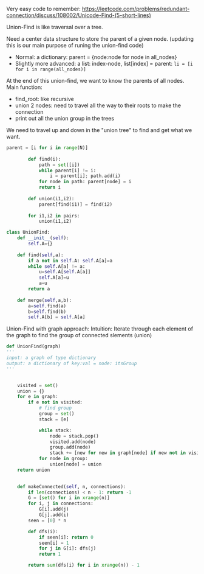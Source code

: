 Very easy code to remember:
https://leetcode.com/problems/redundant-connection/discuss/108002/Unicode-Find-(5-short-lines)

Union-Find is like traversal over a tree.     

Need a center data structure to store the parent of a given node.
(updating this is our main purpose of runing the union-find code)
+ Normal: a dictionary: parent = {node:node for node in all_nodes}
+ Slightly more advanced: a list: index-node, list\[index\] = parent: `li = [i for i in range(all_nodes)]`

At the end of this union-find, we want to know the parents of all nodes.    
Main function:
+ find_root: like recursive
+ union 2 nodes: need to travel all the way to their roots to make the connection
+ print out all the union group in the trees

We need to travel up and down in the "union tree" to find and get what we want.   

```python
parent = [i for i in range(N)]
        
        def find(i):
            path = set([i])
            while parent[i] != i:
                i = parent[i]; path.add(i)
            for node in path: parent[node] = i
            return i
        
        def union(i1,i2):
            parent[find(i1)] = find(i2)
        
        for i1,i2 in pairs:
            union(i1,i2)

```


```python
class UnionFind:
    def __init__(self):
        self.A={}
    
    def find(self,a):
        if a not in self.A: self.A[a]=a
        while self.A[a] != a:
            u=self.A[self.A[a]]
            self.A[a]=u
            a=u
        return a
    
    def merge(self,a,b):
        a=self.find(a)
        b=self.find(b)
        self.A[b] = self.A[a]
```

Union-Find with graph approach:
Intuition: Iterate through each element of the graph to find the group of connected slements (union)


```python
def UnionFind(graph)
'''
input: a graph of type dictionary
output: a dictionary of key:val = node: itsGroup
'''


    visited = set()
    union = {}
    for e in graph:
        if e not in visited:
            # find group
            group = set()
            stack = [e]

            while stack:
                node = stack.pop()
                visited.add(node)    
                group.add(node)
                stack += [new for new in graph[node] if new not in visited]
            for node in group:
                union[node] = union
    return union     
            
```
```python
    def makeConnected(self, n, connections):
        if len(connections) < n - 1: return -1
        G = [set() for i in xrange(n)]
        for i, j in connections:
            G[i].add(j)
            G[j].add(i)
        seen = [0] * n

        def dfs(i):
            if seen[i]: return 0
            seen[i] = 1
            for j in G[i]: dfs(j)
            return 1

        return sum(dfs(i) for i in xrange(n)) - 1
```
